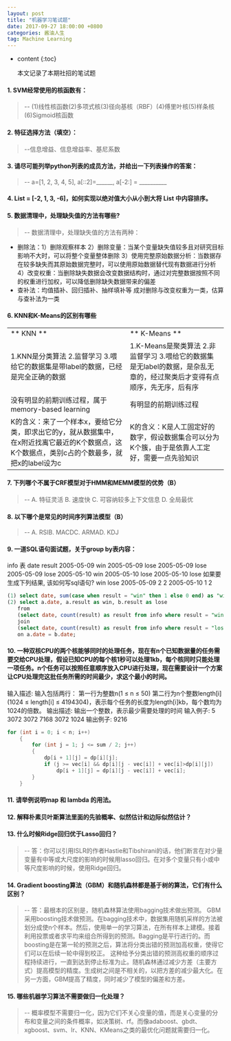 ```yaml
---
layout: post
title: "机器学习笔试题"
date: 2017-09-27 18:00:00 +0800 
categories: 酱油人生
tag: Machine Learning
---
```

* content
{:toc}

  本文记录了本期社招的笔试题

#### 1.	SVM经常使用的核函数有：
>-- (1)线性核函数(2)多项式核(3)径向基核（RBF）(4)傅里叶核(5)样条核(6)Sigmoid核函数

#### 2.	特征选择方法（填空）：
>--信息增益、信息增益率、基尼系数

#### 3.	请尽可能列举python列表的成员方法，并给出一下列表操作的答案：
>-- a=[1, 2, 3, 4, 5], a[::2]=______, a[-2:] = __________

#### 4.	List = [-2, 1, 3, -6]，如何实现以绝对值大小从小到大将 List 中内容排序。

#### 5.	数据清理中，处理缺失值的方法有哪些?
>-- 数据清理中，处理缺失值的方法有两种：
+ 删除法：1）删除观察样本
       2）删除变量：当某个变量缺失值较多且对研究目标影响不大时，可以将整个变量整体删除
       3）使用完整原始数据分析：当数据存在较多缺失而其原始数据完整时，可以使用原始数据替代现有数据进行分析
       4）改变权重：当删除缺失数据会改变数据结构时，通过对完整数据按照不同的权重进行加权，可以降低删除缺失数据带来的偏差
+ 查补法：均值插补、回归插补、抽样填补等
成对删除与改变权重为一类，估算与查补法为一类

#### 6.	KNN和K-Means的区别有哪些
<table>
<tr>
  <td>** KNN **</td>
  <td>** K-Means **</td>
</tr>
<tr>
  <td>  1.KNN是分类算法 
		2.监督学习 
		3.喂给它的数据集是带label的数据，已经是完全正确的数据</td>
  <td>  1.K-Means是聚类算法 
        2.非监督学习 
        3.喂给它的数据集是无label的数据，是杂乱无章的，经过聚类后才变得有点顺序，先无序，后有序
        </td>
</tr>
<tr>
  <td> 没有明显的前期训练过程，属于memory-based learning </td>
  <td> 有明显的前期训练过程 </td>
</tr>
<tr>
  <td> K的含义：来了一个样本x，要给它分类，即求出它的y，就从数据集中，在x附近找离它最近的K个数据点，这K个数据点，类别c占的个数最多，就把x的label设为c</td>
  <td> K的含义：K是人工固定好的数字，假设数据集合可以分为K个簇，由于是依靠人工定好，需要一点先验知识 </td>
</tr>
</table>

#### 7.	下列哪个不属于CRF模型对于HMM和MEMM模型的优势（B）
>-- A. 特征灵活  B. 速度快  C. 可容纳较多上下文信息  D. 全局最优
#### 8.	以下哪个是常见的时间序列算法模型（B）
>-- A. RSIB. MACDC. ARMAD. KDJ
#### 9.	一道SQL语句面试题，关于group by表内容：
info 表
date result
2005-05-09 win
2005-05-09 lose
2005-05-09 lose
2005-05-09 lose
2005-05-10 win
2005-05-10 lose
2005-05-10 lose
如果要生成下列结果, 该如何写sql语句?
      win lose
2005-05-09 2 2
2005-05-10 1 2
``` sql
(1) select date, sum(case when result = "win" then 1 else 0 end) as "win", sum(case when result = "lose" then 1 else 0 end) as "lose" from info group by date;
(2) select a.date, a.result as win, b.result as lose
　　from
　　(select date, count(result) as result from info where result = "win" group by date) as a
　　join
　　(select date, count(result) as result from info where result = "lose" group by date) as b
　　on a.date = b.date;
```
#### 10.	一种双核CPU的两个核能够同时的处理任务，现在有n个已知数据量的任务需要交给CPU处理，假设已知CPU的每个核1秒可以处理1kb，每个核同时只能处理一项任务。n个任务可以按照任意顺序放入CPU进行处理，现在需要设计一个方案让CPU处理完这批任务所需的时间最少，求这个最小的时间。 
输入描述:
输入包括两行：
第一行为整数n(1 ≤ n ≤ 50)
第二行为n个整数length[i](1024 ≤ length[i] ≤ 4194304)，表示每个任务的长度为length[i]kb，每个数均为1024的倍数。
输出描述:
输出一个整数，表示最少需要处理的时间
输入例子:
5
3072 3072 7168 3072 1024
输出例子:
9216
``` cpp
for (int i = 0; i < n; i++) 
    {
        for (int j = 1; j <= sum / 2; j++) 
        {
            dp[i + 1][j] = dp[i][j];
            if (j >= vec[i] && dp[i][j - vec[i]] + vec[i]>dp[i][j])
                dp[i + 1][j] = dp[i][j - vec[i]] + vec[i];
        }
    }
``` 
#### 11.	请举例说明map 和 lambda 的用法。

#### 12.	解释朴素贝叶斯算法里面的先验概率、似然估计和边际似然估计？

#### 13.	什么时候Ridge回归优于Lasso回归？
>-- 答：你可以引用ISLR的作者Hastie和Tibshirani的话，他们断言在对少量变量有中等或大尺度的影响的时候用lasso回归。在对多个变量只有小或中等尺度影响的时候，使用Ridge回归。
#### 14.	Gradient boosting算法（GBM）和随机森林都是基于树的算法，它们有什么区别？
>-- 答：最根本的区别是，随机森林算法使用bagging技术做出预测。 GBM采用boosting技术做预测。在bagging技术中，数据集用随机采样的方法被划分成使n个样本。然后，使用单一的学习算法，在所有样本上建模。接着利用投票或者求平均来组合所得到的预测。Bagging是平行进行的。而boosting是在第一轮的预测之后，算法将分类出错的预测加高权重，使得它们可以在后续一轮中得到校正。
这种给予分类出错的预测高权重的顺序过程持续进行，一直到达到停止标准为止。随机森林通过减少方差（主要方式）提高模型的精度。生成树之间是不相关的，以把方差的减少最大化。在另一方面，GBM提高了精度，同时减少了模型的偏差和方差。
#### 15.	哪些机器学习算法不需要做归一化处理？
>-- 概率模型不需要归一化，因为它们不关心变量的值，而是关心变量的分布和变量之间的条件概率，如决策树、rf。而像adaboost、gbdt、xgboost、svm、lr、KNN、KMeans之类的最优化问题就需要归一化。


